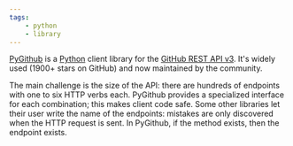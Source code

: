 ```yaml
---
tags:
    - python
    - library
---
```

[PyGithub](https://github.com/PyGithub/PyGithub) is a [Python](https://www.python.org/) client library for the [GitHub REST API v3](https://developer.github.com/v3/).
It's widely used (1900+ stars on GitHub) and now maintained by the community.

The main challenge is the size of the API: there are hundreds of endpoints with one to six HTTP verbs each.
PyGithub provides a specialized interface for each combination; this makes client code safe.
Some other libraries let their user write the name of the endpoints: mistakes are only discovered when the HTTP request is sent.
In PyGithub, if the method exists, then the endpoint exists.
